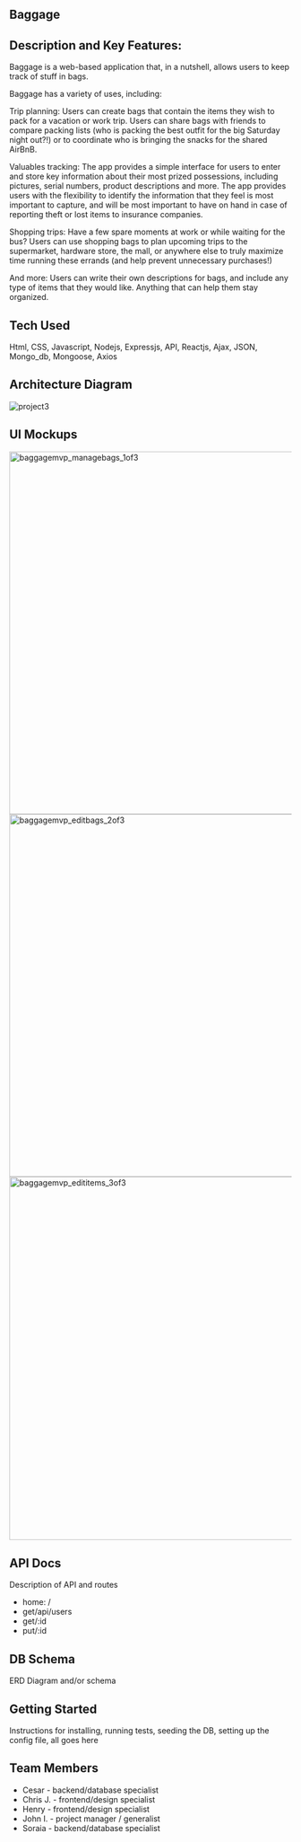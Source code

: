 ## Baggage

## Description and Key Features:
Baggage is a web-based application that, in a nutshell, allows users to keep track of stuff in bags.

Baggage has a variety of uses, including:

Trip planning: Users can create bags that contain the items they wish to pack for a vacation or work trip. Users can share bags with friends to compare packing lists (who is packing the best outfit for the big Saturday night out?!) or to coordinate who is bringing the snacks for the shared AirBnB.

Valuables tracking: The app provides a simple interface for users to enter and store key information about their most prized possessions, including pictures, serial numbers, product descriptions and more. The app provides users with the flexibility to identify the information that they feel is most important to capture, and will be most important to have on hand in case of reporting theft or lost items to insurance companies.

Shopping trips: Have a few spare moments at work or while waiting for the bus? Users can use shopping bags to plan upcoming trips to the supermarket, hardware store, the mall, or anywhere else to truly maximize time running these errands (and help prevent unnecessary purchases!)

And more: Users can write their own descriptions for bags, and include any type of items that they would like. Anything that can help them stay organized.

## Tech Used
Html, CSS,
Javascript,
Nodejs,
Expressjs,
API,
Reactjs,
Ajax, JSON,
Mongo_db,
Mongoose,
Axios

## Architecture Diagram
![project3](https://user-images.githubusercontent.com/31284004/38965318-f9b284a8-4349-11e8-804d-922098bb333e.png)

## UI Mockups
<img width="646" alt="baggagemvp_managebags_1of3" src="https://user-images.githubusercontent.com/31295651/39159612-74f7cafe-4734-11e8-851d-92a3ba3e1524.png">
<img width="646" alt="baggagemvp_editbags_2of3" src="https://user-images.githubusercontent.com/31295651/39159614-76aa2b12-4734-11e8-9bff-681b757a613c.png">
<img width="647" alt="baggagemvp_edititems_3of3" src="https://user-images.githubusercontent.com/31295651/39159616-7b68cbcc-4734-11e8-9ef9-828d6bb1e0aa.png">


## API Docs
Description of API and routes  
  * home: /
  * get/api/users
  * get/:id
  * put/:id

## DB Schema
ERD Diagram and/or schema

## Getting Started
Instructions for installing,
running tests,
seeding the DB,
setting up the config file,
all goes here

## Team Members
  * Cesar - backend/database specialist
  * Chris J. - frontend/design specialist
  * Henry - frontend/design specialist
  * John I. - project manager / generalist
  * Soraia - backend/database specialist
